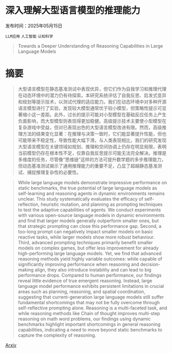 # 深入理解大型语言模型的推理能力

发布时间：2025年05月15日

`LLM应用` `人工智能` `认知科学`

> Towards a Deeper Understanding of Reasoning Capabilities in Large Language Models

# 摘要

> 大型语言模型在静态基准测试中表现优异，但它们作为自我学习和推理代理在动态环境中的潜力仍有待探索。本研究系统评估了自我反思、启发式变异和规划等提示技术，以测试代理的适应能力。我们在动态环境中对多种开源语言模型进行了实验，发现较大模型通常优于较小模型，但策略性提示可显著缩小这一差距。此外，过长的提示可能对小型模型在基础反应任务上产生负面影响，而大型模型则表现得更加稳健。高级提示技术主要使小型模型在复杂游戏中受益，但对已表现出色的大型语言模型改进有限。然而，高级推理方法的结果变化显著：在推理与决策一致时，它们能显著提升性能，但也可能带来不稳定性，导致性能大幅下滑。与人类表现相比，我们的研究发现大型语言模型在关键领域如规划、推理和空间协调上仍存在明显局限，表明当前模型仍存在根本性不足，仅靠自我反思提示可能无法完全解决。推理是多维度的任务，尽管像“思维链”这样的方法可提升数学题的多步推理能力，但动态基准测试揭示了通用推理能力的重要不足，凸显了超越静态基准测试、捕捉推理复杂性的必要性。

> While large language models demonstrate impressive performance on static benchmarks, the true potential of large language models as self-learning and reasoning agents in dynamic environments remains unclear. This study systematically evaluates the efficacy of self-reflection, heuristic mutation, and planning as prompting techniques to test the adaptive capabilities of agents. We conduct experiments with various open-source language models in dynamic environments and find that larger models generally outperform smaller ones, but that strategic prompting can close this performance gap. Second, a too-long prompt can negatively impact smaller models on basic reactive tasks, while larger models show more robust behaviour. Third, advanced prompting techniques primarily benefit smaller models on complex games, but offer less improvement for already high-performing large language models. Yet, we find that advanced reasoning methods yield highly variable outcomes: while capable of significantly improving performance when reasoning and decision-making align, they also introduce instability and can lead to big performance drops. Compared to human performance, our findings reveal little evidence of true emergent reasoning. Instead, large language model performance exhibits persistent limitations in crucial areas such as planning, reasoning, and spatial coordination, suggesting that current-generation large language models still suffer fundamental shortcomings that may not be fully overcome through self-reflective prompting alone. Reasoning is a multi-faceted task, and while reasoning methods like Chain of thought improves multi-step reasoning on math word problems, our findings using dynamic benchmarks highlight important shortcomings in general reasoning capabilities, indicating a need to move beyond static benchmarks to capture the complexity of reasoning.

[Arxiv](https://arxiv.org/abs/2505.10543)